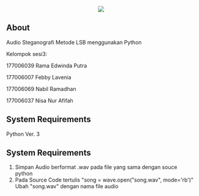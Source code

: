 <p align="center"><img src="https://upload.wikimedia.org/wikipedia/commons/c/c3/Python-logo-notext.svg"></p>

## About

Audio Steganografi Metode LSB menggunakan Python

Kelompok sesi3:
<p>177006039 Rama Edwinda Putra	</p>
<p>177006007 Febby Lavenia</p>		
<p>177006069 Nabil Ramadhan</p>	
<p>177006037 Nisa Nur Afifah</p>


## System Requirements

Python Ver. 3

## System Requirements

1. Simpan Audio berformat .wav pada file yang sama dengan souce python 
2. Pada Source Code tertulis 
   "song = wave.open("song.wav", mode='rb')"
   Ubah "song.wav" dengan nama file audio
   
